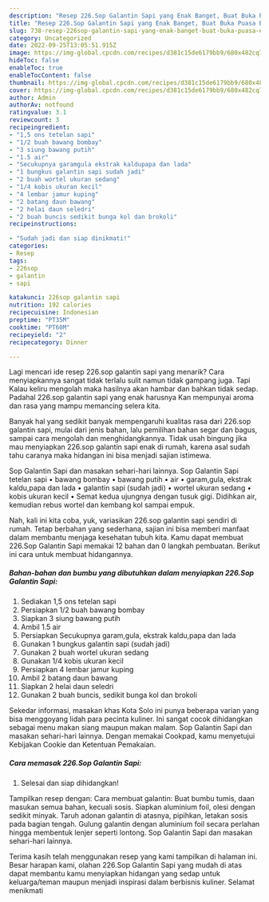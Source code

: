 ```yaml
---
description: "Resep 226.Sop Galantin Sapi yang Enak Banget, Buat Buka Puasa Enak"
title: "Resep 226.Sop Galantin Sapi yang Enak Banget, Buat Buka Puasa Enak"
slug: 738-resep-226sop-galantin-sapi-yang-enak-banget-buat-buka-puasa-enak
category: Uncategorized
date: 2022-09-25T13:05:51.915Z
image: https://img-global.cpcdn.com/recipes/d381c15de6179bb9/680x482cq70/226sop-galantin-sapi-foto-resep-utama.jpg
hideToc: false
enableToc: true
enableTocContent: false
thumbnail: https://img-global.cpcdn.com/recipes/d381c15de6179bb9/680x482cq70/226sop-galantin-sapi-foto-resep-utama.jpg
cover: https://img-global.cpcdn.com/recipes/d381c15de6179bb9/680x482cq70/226sop-galantin-sapi-foto-resep-utama.jpg
author: Admin
authorAv: notfound
ratingvalue: 3.1
reviewcount: 3
recipeingredient:
- "1,5 ons tetelan sapi"
- "1/2 buah bawang bombay"
- "3 siung bawang putih"
- "1.5 air"
- "Secukupnya garamgula ekstrak kaldupapa dan lada"
- "1 bungkus galantin sapi sudah jadi"
- "2 buah wortel ukuran sedang"
- "1/4 kobis ukuran kecil"
- "4 lembar jamur kuping"
- "2 batang daun bawang"
- "2 helai daun seledri"
- "2 buah buncis sedikit bunga kol dan brokoli"
recipeinstructions:

- "Sudah jadi dan siap dinikmati!"
categories:
- Resep
tags:
- 226sop
- galantin
- sapi

katakunci: 226sop galantin sapi 
nutrition: 192 calories
recipecuisine: Indonesian
preptime: "PT35M"
cooktime: "PT60M"
recipeyield: "2"
recipecategory: Dinner

---
```



Lagi mencari ide resep 226.sop galantin sapi yang menarik? Cara menyiapkannya sangat tidak terlalu sulit namun tidak gampang juga. Tapi Kalau keliru mengolah maka hasilnya akan hambar dan bahkan tidak sedap. Padahal 226.sop galantin sapi yang enak harusnya Kan mempunyai aroma dan rasa yang mampu memancing selera kita.


Banyak hal yang sedikit banyak mempengaruhi kualitas rasa dari 226.sop galantin sapi, mulai dari jenis bahan, lalu pemilihan bahan segar dan bagus, sampai cara mengolah dan menghidangkannya. Tidak usah bingung jika mau menyiapkan 226.sop galantin sapi enak di rumah, karena asal sudah tahu caranya maka hidangan ini bisa menjadi sajian istimewa.

Sop Galantin Sapi dan masakan sehari-hari lainnya. Sop Galantin Sapi tetelan sapi • bawang bombay • bawang putih • air • garam,gula, ekstrak kaldu,papa dan lada • galantin sapi (sudah jadi) • wortel ukuran sedang • kobis ukuran kecil • Semat kedua ujungnya dengan tusuk gigi. Didihkan air, kemudian rebus wortel dan kembang kol sampai empuk.


Nah, kali ini kita coba, yuk, variasikan 226.sop galantin sapi sendiri di rumah. Tetap berbahan yang sederhana, sajian ini bisa memberi manfaat dalam membantu menjaga kesehatan tubuh kita. Kamu dapat membuat 226.Sop Galantin Sapi memakai 12 bahan dan 0 langkah pembuatan. Berikut ini cara untuk membuat hidangannya.

<!--inarticleads1-->

##### Bahan-bahan dan bumbu yang dibutuhkan dalam menyiapkan 226.Sop Galantin Sapi:

1. Sediakan 1,5 ons tetelan sapi
1. Persiapkan 1/2 buah bawang bombay
1. Siapkan 3 siung bawang putih
1. Ambil 1.5 air
1. Persiapkan Secukupnya garam,gula, ekstrak kaldu,papa dan lada
1. Gunakan 1 bungkus galantin sapi (sudah jadi)
1. Gunakan 2 buah wortel ukuran sedang
1. Gunakan 1/4 kobis ukuran kecil
1. Persiapkan 4 lembar jamur kuping
1. Ambil 2 batang daun bawang
1. Siapkan 2 helai daun seledri
1. Gunakan 2 buah buncis, sedikit bunga kol dan brokoli


Sekedar informasi, masakan khas Kota Solo ini punya beberapa varian yang bisa menggoyang lidah para pecinta kuliner. Ini sangat cocok dihidangkan sebagai menu makan siang maupun makan malam. Sop Galantin Sapi dan masakan sehari-hari lainnya. Dengan memakai Cookpad, kamu menyetujui Kebijakan Cookie dan Ketentuan Pemakaian. 

<!--inarticleads2-->

##### Cara memasak 226.Sop Galantin Sapi:


1. Selesai dan siap dihidangkan!

Tampilkan resep dengan: Cara membuat galantin: Buat bumbu tumis, daan masukan semua bahan, kecuali sosis. Siapkan aluminium foil, olesi dengan sedikit minyak. Taruh adonan galantin di atasnya, pipihkan, letakan sosis pada bagian tengah. Gulung galantin dengan aluminium foil secara perlahan hingga membentuk lenjer seperti lontong. Sop Galantin Sapi dan masakan sehari-hari lainnya. 

Terima kasih telah menggunakan resep yang kami tampilkan di halaman ini. Besar harapan kami, olahan 226.Sop Galantin Sapi yang mudah di atas dapat membantu kamu menyiapkan hidangan yang sedap untuk keluarga/teman maupun menjadi inspirasi dalam berbisnis kuliner. Selamat menikmati
